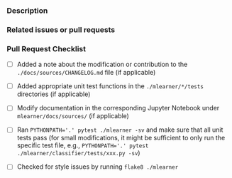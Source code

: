 ### Description

<!--  
Please insert a brief description of the Pull request here
-->

### Related issues or pull requests

<!--  
If applicable, please link related issues/pull request here. E.g.,   
Fixes #366
-->

### Pull Request Checklist

- [ ] Added a note about the modification or contribution to the `./docs/sources/CHANGELOG.md` file (if applicable)
- [ ] Added appropriate unit test functions in the `./mlearner/*/tests` directories (if applicable)
- [ ] Modify documentation in the corresponding Jupyter Notebook under `mlearner/docs/sources/` (if applicable)
- [ ] Ran `PYTHONPATH='.' pytest ./mlearner -sv` and make sure that all unit tests pass (for small modifications, it might be sufficient to only run the specific test file, e.g., `PYTHONPATH='.' pytest ./mlearner/classifier/tests/xxx.py -sv`)
- [ ] Checked for style issues by running `flake8 ./mlearner`


<!--NOTE  
Due to the improved GitHub UI, the squashing of commits is no longer necessary.
Please DO NOT SQUASH commits since they help with keeping track of the changes during the discussion).
For more information and instructions, please see http://jaisenbe58r.github.io/mlearner/contributing/  
-->
